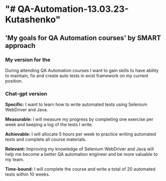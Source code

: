 <H1>"# QA-Automation-13.03.23-Kutashenko"</H1>
<H2> 'My goals for QA Automation courses' by SMART approach</H2>

<H3>My version for the</H3> 

During attending QA Automation courses I want to gain skills to have ability to maintain, 
fix and create auto tests in exist framework on my current position.

<H3>Chat-gpt version</H3> 

<b>Specific:</b>
I want to learn how to write automated tests using Selenium WebDriver and Java.

<b>Measurable:</b>
I will measure my progress by completing one exercise per week and keeping a log of the tests I write.

<b>Achievable:</b>
I will allocate 5 hours per week to practice writing automated tests and complete all course materials.

<b>Relevant:</b>
Improving my knowledge of Selenium WebDriver and Java will help me become a better QA automation engineer and be more valuable to my team.

<b>Time-bound:</b>
I will complete the course and write a total of 20 automated tests within 10 weeks.